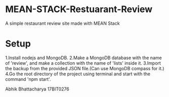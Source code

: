 # MEAN-STACK-Restuarant-Review
A simple restaurant review site made with MEAN Stack



# Setup
1.Install nodejs and MongoDB.
2.Make a MongoDB database with the name of 'review', and make a collection with the name of 'lists' inside it.
3.Import the backup from the provided JSON file.(Can use MongoDB compass for it.)
4.Go the root directory of the project using terminal and start with the command 'npm start'.






Abhik Bhattacharya 17BIT0276
